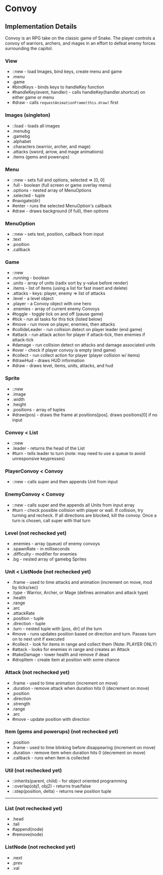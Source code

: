 # Convoy

## Implementation Details
  Convoy is an RPG take on the classic game of Snake. The player controls a convoy of warriors, archers, and mages in an effort to defeat enemy forces surrounding the capitol.

### View
  * ::new - load Images, bind keys, create menu and game
  * .menu
  * .game
  * #bindKeys - binds keys to handleKey function
  * #handleKey(event, handler) - calls handleKey(handler.shortcut) on either game or menu
  * #draw - calls `requestAnimationFrame(this.draw)` first

### Images (singleton)
  * ::load - loads all images
  * .menubg
  * .gamebg
  * .alphabet
  * .characters (warrior, archer, and mage)
  * .attacks (sword, arrow, and mage animations)
  * .items (gems and powerups)

### Menu
  * ::new - sets full and options, selected => [0, 0]
  * .full - boolean (full screen or game overlay menu)
  * .options - nested array of MenuOptions
  * .selected - tuple
  * #navigate(dir)
  * #enter - runs the selected MenuOption's callback
  * #draw - draws background (if full), then options

### MenuOption
  * ::new - sets text, position, callback from input
  * .text
  * .position
  * .callback

### Game
  * ::new
  * .running - boolean
  * .units - array of units (radix sort by y-value before render)
  * .items - list of items (using a list for fast insert and delete)
  * .attacks - keys: player, enemy => list of attacks
  * .level - a level object
  * .player - a Convoy object with one hero
  * .enemies - array of current enemy Convoys
  * #toggle - toggle tick on and off (pause game)
  * #tick - run all tasks for this tick (listed below)
  * #move - run move on player, enemies, then attacks
  * #collideLeader - run collision detect on player leader (end game)
  * #attack - run attack action for player if attack-tick, then enemies if attack-tick
  * #damage - run collision detect on attacks and damage associated units
  * #over - check if player convoy is empty (end game)
  * #collect - run collect action for player (player collision w/ items)
  * #drawHud - draws HUD information
  * #draw - draws level, items, units, attacks, and hud

### Sprite
  * ::new
  * .image
  * .width
  * .height
  * .positions - array of tuples
  * #draw(pos) - draws the frame at positions[pos]. draws positions[0] if no input

### Convoy < List
  * ::new
  * .leader - returns the head of the List
  * #turn - tells leader to turn (note: may need to use a queue to avoid unresponsive keypresses)

### PlayerConvoy < Convoy
  * ::new - calls super and then appends Unit from input

### EnemyConvoy < Convoy
  * ::new - calls super and the appends all Units from input array
  * #turn - check possible collision with player or wall. If collision, try turning and recheck. If all directions are blocked, kill the convoy. Once a turn is chosen, call super with that turn

### Level (not rechecked yet)
  * .enemies - array (queue) of enemy convoys
  * .spawnRate - in milliseconds
  * .difficulty - modifier for enemies
  * .bg - nested array of gamebg Sprites

### Unit < ListNode (not rechecked yet)
  * .frame - used to time attacks and animation (increment on move, mod by ticks/sec)
  * .type - Warrior, Archer, or Mage (defines animation and attack type)
  * .health
  * .range
  * .arc
  * .attackRate
  * .position - tuple
  * .direction - tuple
  * .turn - nested tuple with [pos, dir] of the turn
  * #move - runs updates position based on direction and turn. Passes turn on to next unit if executed
  * #collect - look for items in range and collect them (Note: PLAYER ONLY)
  * #attack - looks for enemies in range and creates an Attack
  * #takeDamage - lower health and remove if dead
  * #dropItem - create item at position with some chance

### Attack (not rechecked yet)
  * .frame - used to time animation (increment on move)
  * .duration - remove attack when duration hits 0 (decrement on move)
  * .position
  * .direction
  * .strength
  * .range
  * .arc
  * #move - update position with direction

### Item (gems and powerups) (not rechecked yet)
  * .position
  * .frame - used to time blinking before disappearing (increment on move)
  * .duration - remove item when duration hits 0 (decrement on move)
  * .callback - runs when item is collected

### Util (not rechecked yet)
  * ::inherits(parent, child) - for object oriented programming
  * ::overlap(obj1, obj2) - returns true/false
  * ::step(position, delta) - returns new position tuple

---

### List (not rechecked yet)
  * .head
  * .tail
  * #append(node)
  * #remove(node)

### ListNode (not rechecked yet)
  * .next
  * .prev
  * .val
